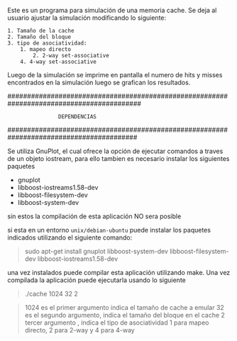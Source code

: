 Este es un programa para simulación de una memoria cache.
Se deja al usuario ajustar la simulación modificando lo siguiente:

	1. Tamaño de la cache
	2. Tamaño del bloque
	3. tipo de asociatividad:
	  	1. mapeo directo
          	2. 2-way set-associative
	  	4. 4-way set-associative

Luego de la simulación se imprime en pantalla el numero de hits y misses encontrados en la simulación
luego se grafican los resultados.

##########################################################################################

					DEPENDENCIAS

#########################################################################################

Se utiliza GnuPlot, el cual ofrece la opción de ejecutar comandos a traves de un objeto
iostream, para ello tambien es necesario instalar los siguientes paquetes

* gnuplot
* libboost-iostreams1.58-dev
* libboost-filesystem-dev
* libboost-system-dev

sin estos la compilación de esta aplicación NO sera posible

si esta en un entorno `unix/debian-ubuntu` puede instalar los paquetes indicados utilizando
el siguiente comando:

 > sudo apt-get install gnuplot libboost-system-dev libboost-filesystem-dev libboost-iostreams1.58-dev

una vez instalados puede compilar esta aplicación utilizando make. Una vez compilada la aplicación puede
ejecutarla usando lo siguiente
> ./cache 1024 32 2

>1024 es el primer argumento indica el tamaño de cache a emular
>32 es el segundo argumento, indica el tamaño del bloque en el cache
>2 tercer argumento , indica el tipo de asociatividad 1 para mapeo directo, 2 para 2-way y 4 para 4-way


